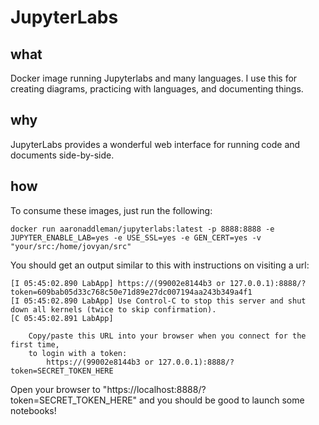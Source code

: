 # JupyterLabs

## what

Docker image running Jupyterlabs and many languages. I use this for creating diagrams, practicing with languages, and documenting things.

## why

JupyterLabs provides a wonderful web interface for running code and documents side-by-side.

## how

To consume these images, just run the following:

```
docker run aaronaddleman/jupyterlabs:latest -p 8888:8888 -e JUPYTER_ENABLE_LAB=yes -e USE_SSL=yes -e GEN_CERT=yes -v "your/src:/home/jovyan/src"
```

You should get an output similar to this with instructions on visiting a url:

```
[I 05:45:02.890 LabApp] https://(99002e8144b3 or 127.0.0.1):8888/?token=609bab05d33c768c50e71d89e27dc007194aa243b349a4f1
[I 05:45:02.890 LabApp] Use Control-C to stop this server and shut down all kernels (twice to skip confirmation).
[C 05:45:02.891 LabApp]

    Copy/paste this URL into your browser when you connect for the first time,
    to login with a token:
        https://(99002e8144b3 or 127.0.0.1):8888/?token=SECRET_TOKEN_HERE
```

Open your browser to "https://localhost:8888/?token=SECRET_TOKEN_HERE" and you should be good to launch some notebooks!
